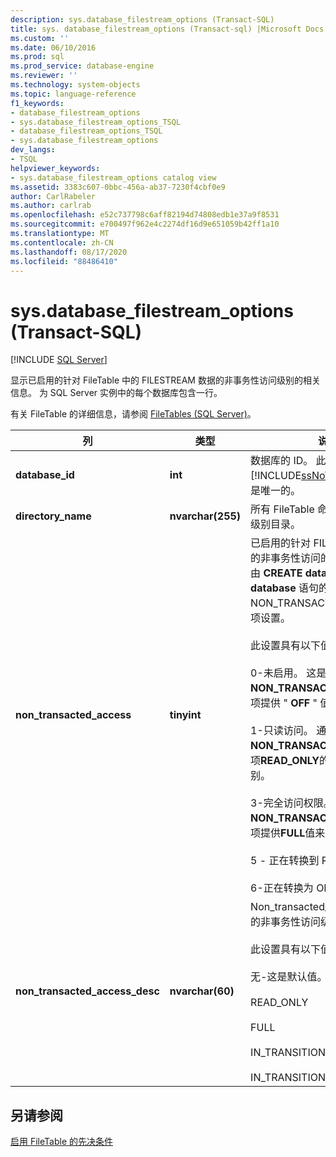 ```yaml
---
description: sys.database_filestream_options (Transact-SQL)
title: sys. database_filestream_options (Transact-sql) |Microsoft Docs
ms.custom: ''
ms.date: 06/10/2016
ms.prod: sql
ms.prod_service: database-engine
ms.reviewer: ''
ms.technology: system-objects
ms.topic: language-reference
f1_keywords:
- database_filestream_options
- sys.database_filestream_options_TSQL
- database_filestream_options_TSQL
- sys.database_filestream_options
dev_langs:
- TSQL
helpviewer_keywords:
- sys.database_filestream_options catalog view
ms.assetid: 3383c607-0bbc-456a-ab37-7230f4cbf0e9
author: CarlRabeler
ms.author: carlrab
ms.openlocfilehash: e52c737798c6aff82194d74808edb1e37a9f8531
ms.sourcegitcommit: e700497f962e4c2274df16d9e651059b42ff1a10
ms.translationtype: MT
ms.contentlocale: zh-CN
ms.lasthandoff: 08/17/2020
ms.locfileid: "88486410"
---
```

# <a name="sysdatabase_filestream_options-transact-sql"></a>sys.database_filestream_options (Transact-SQL)
[!INCLUDE [SQL Server](../../includes/applies-to-version/sqlserver.md)]

  显示已启用的针对 FileTable 中的 FILESTREAM 数据的非事务性访问级别的相关信息。 为 SQL Server 实例中的每个数据库包含一行。  
  
 有关 FileTable 的详细信息，请参阅 [FileTables &#40;SQL Server&#41;](../../relational-databases/blob/filetables-sql-server.md)。  
  
  
|列|类型|说明|  
|------------|----------|-----------------|  
|**database_id**|**int**|数据库的 ID。 此值在 [!INCLUDE[ssNoVersion](../../includes/ssnoversion-md.md)] 实例中是唯一的。|  
|**directory_name**|**nvarchar(255)**|所有 FileTable 命名空间的数据库级别目录。|  
|**non_transacted_access**|**tinyint**|已启用的针对 FILESTREAM 数据的非事务性访问的级别。 访问级别由 **CREATE database** 或 **ALTER database** 语句的 NON_TRANSACTED_ACCESS 选项设置。<br /><br /> 此设置具有以下值之一：<br /><br /> 0-未启用。 这是默认值。 通过为**NON_TRANSACTED_ACCESS**选项提供 " **OFF** " 值来设置此级别。<br /><br /> 1-只读访问。 通过提供**NON_TRANSACTED_ACCESS**选项**READ_ONLY**的值来设置此级别。<br /><br /> 3-完全访问权限。 通过为**NON_TRANSACTED_ACCESS**选项提供**FULL**值来设置此级别。<br /><br /> 5 - 正在转换到 READONLY<br /><br /> 6-正在转换为 OFF|  
|**non_transacted_access_desc**|**nvarchar(60)**|Non_transacted_access 中标识的非事务性访问级别的说明。<br /><br /> 此设置具有以下值之一：<br /><br /> 无-这是默认值。<br /><br /> READ_ONLY<br /><br /> FULL<br /><br /> IN_TRANSITION_TO_READ_ONLY<br /><br /> IN_TRANSITION_TO_OFF|  
  
## <a name="see-also"></a>另请参阅  
 [启用 FileTable 的先决条件](../../relational-databases/blob/enable-the-prerequisites-for-filetable.md)  
  
  
